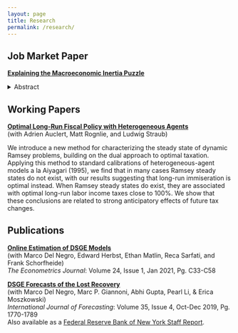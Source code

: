 ```yaml
---
layout: page
title: Research
permalink: /research/
---
```


Job Market Paper
-----------------
**[Explaining the Macroeconomic Inertia Puzzle](/files/MichaelCai_JMP_Inertia.pdf)**
<div class="paper">
  <details>
    <summary class="btn-abstract">Abstract</summary>
    <div class="abstract-text">
    Benchmark macroeconomic models require additional frictions to explain the sluggish response of aggregate variables to sudden shocks or changes in policy. I show that standard heterogeneous-agent (HA) models—the Blanchard (1985) perpetual youth and Bewley (1986) incomplete markets models—are consistent with aggregate consumption inertia without the
use of habit preferences or any specific model of expectation underreaction to dampen the
responsiveness of consumption-savings decisions. I instead replicate observed consumption
inertia in standard HA models by directly substituting survey expectations of income and interest rates for agents’ expectations. I propose a new theory of macroeconomic inertia that rationalizes the observed extrapolation bias in survey expectations by embedding an unobserved components model of expectations into a tractable HA general equilibrium environment. Inertia results when expectations imperfectly account for the equilibrium amplification of shocks, which is large in HA economies. This imperfect inference causes expectations to gradually unanchor as agents repeatedly misattribute large responses of equilibrium outcomes simply to larger shocks. This theory also illustrates a novel drawback to inertial monetary policy rules and the delayed financing of fiscal deficits: Policy regimes that act more gradually experience longer transmission lags due to their decreased effectiveness at anchoring expectations.
    </div>
  </details>
</div>

Working Papers
-----------------
**[Optimal Long-Run Fiscal Policy with Heterogeneous Agents](/files/rss_heterogeneity.pdf)**  
(with Adrien Auclert, Matt Rognlie, and Ludwig Straub)  

We introduce a new method for characterizing the steady state of dynamic Ramsey problems,
building on the dual approach to optimal taxation. Applying this method to standard calibrations
of heterogeneous-agent models a la Aiyagari (1995), we find that in many cases Ramsey steady
states do not exist, with our results suggesting that long-run immiseration is optimal instead.
When Ramsey steady states do exist, they are associated with optimal long-run labor income
taxes close to 100%. We show that these conclusions are related to strong anticipatory effects of future tax changes.  

Publications
--------------
**[Online Estimation of DSGE Models](https://academic.oup.com/ectj/article/24/1/C33/5909595?login=true)**  
(with Marco Del Negro, Edward Herbst, Ethan Matlin, Reca Sarfati, and Frank Schorfheide)  
*The Econometrics Journal*: Volume 24, Issue 1, Jan 2021, Pg. C33-C58    

**[DSGE Forecasts of the Lost Recovery](https://www.sciencedirect.com/science/article/abs/pii/S0169207018302012?via%3Dihub)**  
(with Marco Del Negro, Marc P. Giannoni, Abhi Gupta, Pearl Li, & Erica Moszkowski)  
*International Journal of Forecasting*: Volume 35, Issue 4, Oct-Dec 2019, Pg. 1770-1789  
Also available as a [Federal Reserve Bank of New York Staff Report](/files/sr844.pdf).
